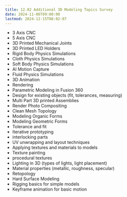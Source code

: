 ```yaml
---
title: 12.02 Additional 3D Modeling Topics Survey
date: 2024-11-06T09:00:00
lastmod: 2024-12-15T08:02:07
---
```


- 3 Axis CNC
- 5 Axis CNC
- 3D Printed Mechanical Joints
- 3D Printed LED Holders
- Rigid Body Physics Simulations
- Cloth Physics Simulations
- Soft Body Physics Simulations
- AI Motion Capture
- Fluid Physics Simulations
- 3D Animation
- Rendering
- Parametric Modeling in Fusion 360
- Design for existing objects (fit, tolerances, measuring)
- Multi Part 3D printed Assemblies
- Render Photo Compositing
- Clean Mesh Topology
- Modeling Organic Forms
- Modeling Geometric Forms
- Tolerance and fit
- Iterative prototyping
- interlocking parts
- UV unwrapping and layout techniques
- Applying textures and materials to models
- Texture painting
- procedural textures
- Lighting in 3D (types of lights, light placement)
- Material properties (metallic, roughness, specular)
- Retopology
- Hard Surface Modeling
- Rigging basics for simple models
- Keyframe animation for basic motion
